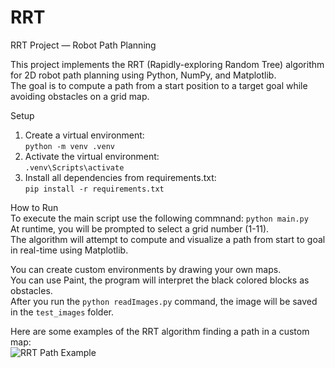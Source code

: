 # RRT

RRT Project — Robot Path Planning

This project implements the RRT (Rapidly-exploring Random Tree) algorithm for 2D robot path planning using Python, NumPy, and Matplotlib.  
The goal is to compute a path from a start position to a target goal while avoiding obstacles on a grid map.

Setup

1. Create a virtual environment:  
   `python -m venv .venv`
2. Activate the virtual environment:  
   `.venv\Scripts\activate`
3. Install all dependencies from requirements.txt:  
   `pip install -r requirements.txt`

How to Run  
To execute the main script use the following commnand: `python main.py`  
At runtime, you will be prompted to select a grid number (1-11).  
The algorithm will attempt to compute and visualize a path from start to goal in real-time using Matplotlib.

You can create custom environments by drawing your own maps.  
You can use Paint, the program will interpret the black colored blocks as obstacles.  
After you run the `python readImages.py` command, the image will be saved in the `test_images` folder.

Here are some examples of the RRT algorithm finding a path in a custom map:  
![RRT Path Example](result_images/test6_2)
